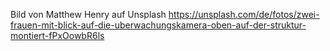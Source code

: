 Bild von Matthew Henry auf Unsplash https://unsplash.com/de/fotos/zwei-frauen-mit-blick-auf-die-uberwachungskamera-oben-auf-der-struktur-montiert-fPxOowbR6ls